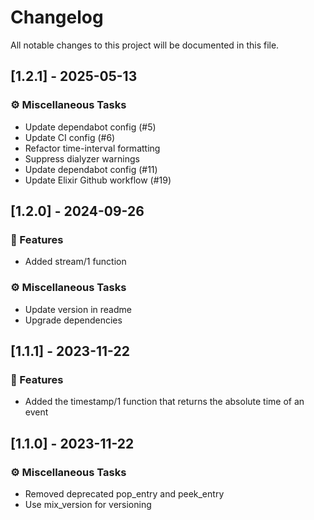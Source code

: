 # Changelog

All notable changes to this project will be documented in this file.

## [1.2.1] - 2025-05-13

### ⚙️ Miscellaneous Tasks

- Update dependabot config (#5)
- Update CI config (#6)
- Refactor time-interval formatting
- Suppress dialyzer warnings
- Update dependabot config (#11)
- Update Elixir Github workflow (#19)

## [1.2.0] - 2024-09-26

### 🚀 Features

- Added stream/1 function

### ⚙️ Miscellaneous Tasks

- Update version in readme
- Upgrade dependencies

## [1.1.1] - 2023-11-22

### 🚀 Features

- Added the timestamp/1 function that returns the absolute time of an event

## [1.1.0] - 2023-11-22

### ⚙️ Miscellaneous Tasks

- Removed deprecated pop_entry and peek_entry
- Use mix_version for versioning

<!-- generated by git-cliff -->
